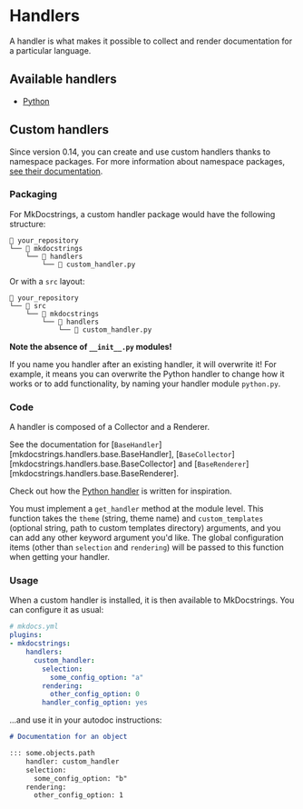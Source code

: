 # Handlers

A handler is what makes it possible to collect and render documentation for a particular language.

## Available handlers

- [Python](../python)

## Custom handlers

Since version 0.14, you can create and use custom handlers
thanks to namespace packages. For more information about namespace packages,
[see their documentation](https://packaging.python.org/guides/packaging-namespace-packages/).

### Packaging

For MkDocstrings, a custom handler package would have the following structure:

```
📁 your_repository
└── 📁 mkdocstrings
    └── 📁 handlers
        └── 📄 custom_handler.py
```

Or with a `src` layout:

```
📁 your_repository
└── 📁 src
    └── 📁 mkdocstrings
        └── 📁 handlers
            └── 📄 custom_handler.py
```

**Note the absence of `__init__.py` modules!**

If you name you handler after an existing handler,
it will overwrite it!
For example, it means you can overwrite the Python handler
to change how it works or to add functionality,
by naming your handler module `python.py`.

### Code

A handler is composed of a Collector and a Renderer.

See the documentation for
[`BaseHandler`][mkdocstrings.handlers.base.BaseHandler],
[`BaseCollector`][mkdocstrings.handlers.base.BaseCollector] and
[`BaseRenderer`][mkdocstrings.handlers.base.BaseRenderer].

Check out how the
[Python handler](https://github.com/pawamoy/mkdocstrings/blob/master/src/mkdocstrings/handlers/python.py)
is written for inspiration.

You must implement a `get_handler` method at the module level.
This function takes the `theme` (string, theme name) and
`custom_templates` (optional string, path to custom templates directory)
arguments, and you can add any other keyword argument you'd like.
The global configuration items (other than `selection` and `rendering`)
will be passed to this function when getting your handler.

### Usage

When a custom handler is installed,
it is then available to MkDocstrings.
You can configure it as usual:

```yaml
# mkdocs.yml
plugins:
- mkdocstrings:
    handlers:
      custom_handler:
        selection:
          some_config_option: "a"
        rendering:
          other_config_option: 0
        handler_config_option: yes
```

...and use it in your autodoc instructions:

```markdown
# Documentation for an object

::: some.objects.path
    handler: custom_handler
    selection:
      some_config_option: "b"
    rendering:
      other_config_option: 1
```
